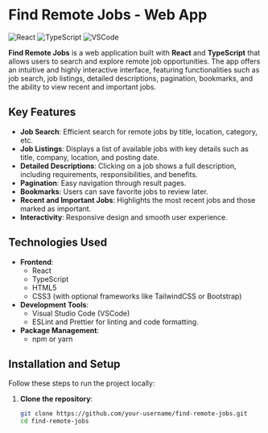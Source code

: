 # Find Remote Jobs - Web App

![React](https://img.shields.io/badge/react-%2320232a.svg?style=for-the-badge&logo=react&logoColor=%2361DAFB)
![TypeScript](https://img.shields.io/badge/typescript-%23007ACC.svg?style=for-the-badge&logo=typescript&logoColor=white)
![VSCode](https://img.shields.io/badge/Visual%20Studio%20Code-0078d7.svg?style=for-the-badge&logo=visual-studio-code&logoColor=white)

**Find Remote Jobs** is a web application built with **React** and **TypeScript** that allows users to search and explore remote job opportunities. The app offers an intuitive and highly interactive interface, featuring functionalities such as job search, job listings, detailed descriptions, pagination, bookmarks, and the ability to view recent and important jobs.

## Key Features

- **Job Search**: Efficient search for remote jobs by title, location, category, etc.
- **Job Listings**: Displays a list of available jobs with key details such as title, company, location, and posting date.
- **Detailed Descriptions**: Clicking on a job shows a full description, including requirements, responsibilities, and benefits.
- **Pagination**: Easy navigation through result pages.
- **Bookmarks**: Users can save favorite jobs to review later.
- **Recent and Important Jobs**: Highlights the most recent jobs and those marked as important.
- **Interactivity**: Responsive design and smooth user experience.

## Technologies Used

- **Frontend**:
  - React
  - TypeScript
  - HTML5
  - CSS3 (with optional frameworks like TailwindCSS or Bootstrap)
- **Development Tools**:
  - Visual Studio Code (VSCode)
  - ESLint and Prettier for linting and code formatting.
- **Package Management**:
  - npm or yarn

## Installation and Setup

Follow these steps to run the project locally:

1. **Clone the repository**:
   ```bash
   git clone https://github.com/your-username/find-remote-jobs.git
   cd find-remote-jobs
   ```
